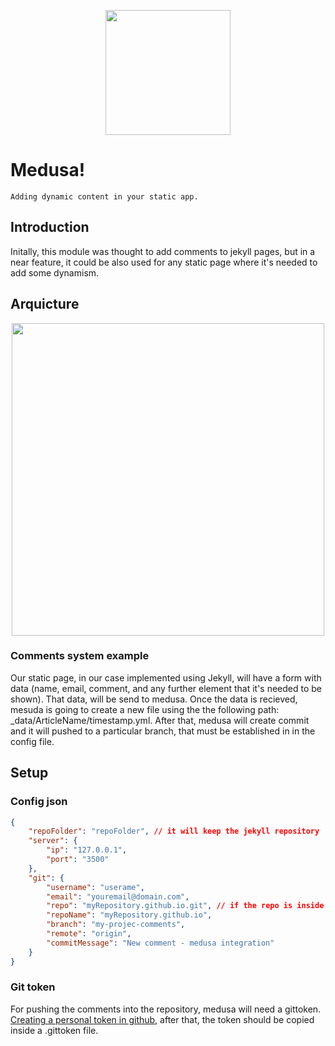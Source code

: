 <p align="center">
    <img src="https://cdn.pbrd.co/images/X9oDfxiv.png" width="200px"></img>
</p>

# Medusa!
    Adding dynamic content in your static app.

## Introduction 
Initally, this module was thought to add comments to jekyll pages, but in a near feature, it could be also used for any static page where it's needed to add some dynamism. 

## Arquicture

<p align="center">
    <img src="https://cdn.pbrd.co/images/9xmbgFhvM.png" width="500px"></img>
</p>

### Comments system example
Our static page, in our case implemented using Jekyll, will have a form with data (name, email, comment, and any further element that it's needed to be shown). That data, will be send to medusa. Once the data is recieved, mesuda is  going to create a new file using the the following path: _data/ArticleName/timestamp.yml. 
After that, medusa will create commit and it will pushed to a particular branch, that must be established in in the config file. 

## Setup
### Config json 

```json
{
    "repoFolder": "repoFolder", // it will keep the jekyll repository
    "server": {
        "ip": "127.0.0.1",
        "port": "3500"
    },
    "git": {
        "username": "userame",
        "email": "youremail@domain.com",
        "repo": "myRepository.github.io.git", // if the repo is inside an organization => organization/myRepository.github.io.git
        "repoName": "myRepository.github.io",
        "branch": "my-projec-comments",
        "remote": "origin",
        "commitMessage": "New comment - medusa integration"
    }
}
```

### Git token
For pushing the comments into the repository, medusa will need a gittoken. [Creating a personal token in github](https://help.github.com/articles/creating-a-personal-access-token-for-the-command-line/), after that, the token should be copied inside a .gittoken file.


